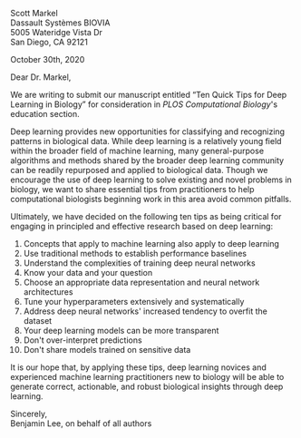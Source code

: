 Scott Markel  
Dassault Systèmes BIOVIA  
5005 Wateridge Vista Dr  
San Diego, CA 92121

October 30th, 2020

Dear Dr. Markel,

We are writing to submit our manuscript entitled “Ten Quick Tips for Deep Learning in Biology” for consideration in _PLOS Computational Biology_'s education section.

Deep learning provides new opportunities for classifying and recognizing patterns in biological data.
While deep learning is a relatively young field within the broader field of machine learning, many general-purpose algorithms and methods shared by the broader deep learning community can be readily repurposed and applied to biological data.
Though we encourage the use of deep learning to solve existing and novel problems in biology, we want to share essential tips from practitioners to help computational biologists beginning work in this area avoid common pitfalls.

Ultimately, we have decided on the following ten tips as being critical for engaging in principled and effective research based on deep learning:

1. Concepts that apply to machine learning also apply to deep learning
2. Use traditional methods to establish performance baselines
3. Understand the complexities of training deep neural networks
4. Know your data and your question
5. Choose an appropriate data representation and neural network architectures
6. Tune your hyperparameters extensively and systematically
7. Address deep neural networks' increased tendency to overfit the dataset
8. Your deep learning models can be more transparent
9. Don't over-interpret predictions
10. Don't share models trained on sensitive data

It is our hope that, by applying these tips, deep learning novices and experienced machine learning practitioners new to biology will be able to generate correct, actionable, and robust biological insights through deep learning.

Sincerely,  
Benjamin Lee, on behalf of all authors
